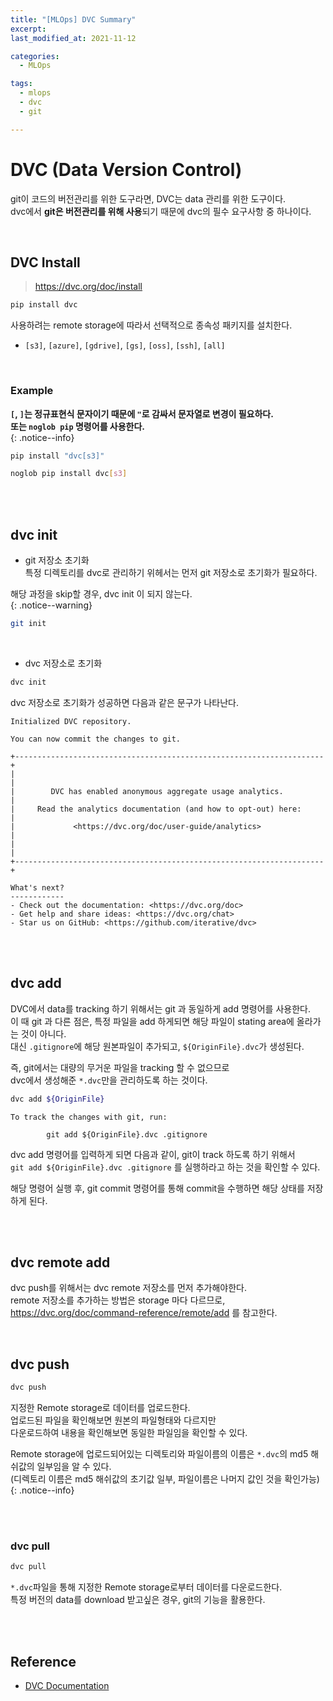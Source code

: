 ```yaml
---
title: "[MLOps] DVC Summary"
excerpt: 
last_modified_at: 2021-11-12

categories:
  - MLOps

tags:
  - mlops
  - dvc
  - git

---
```


# DVC (Data Version Control)

git이 코드의 버전관리를 위한 도구라면, DVC는 data 관리를 위한 도구이다.  
dvc에서 **git은 버전관리를 위해 사용**되기 때문에 dvc의 필수 요구사항 중 하나이다.  

<br>

## DVC Install

> <https://dvc.org/doc/install>

```bash
pip install dvc
```

사용하려는 remote storage에 따라서 선택적으로 종속성 패키지를 설치한다.  

- `[s3]`, `[azure]`, `[gdrive]`, `[gs]`, `[oss]`, `[ssh]`, `[all]`

<br>

### Example

**`[`, `]`는 정규표현식 문자이기 때문에 `"`로 감싸서 문자열로 변경이 필요하다.**  
**또는 `noglob pip` 명령어를 사용한다.**  
{: .notice--info}

```bash
pip install "dvc[s3]"
```

```bash
noglob pip install dvc[s3]
```

<br><br>

## dvc init

- git 저장소 초기화  
특정 디렉토리를 dvc로 관리하기 위헤서는 먼저 git 저장소로 초기화가 필요하다.  

해당 과정을 skip할 경우, dvc init 이 되지 않는다.  
{: .notice--warning}

```bash
git init
```

<br>

- dvc 저장소로 초기화

```bash
dvc init
```

dvc 저장소로 초기화가 성공하면 다음과 같은 문구가 나타난다.

```
Initialized DVC repository.

You can now commit the changes to git.

+---------------------------------------------------------------------+
|                                                                     |
|        DVC has enabled anonymous aggregate usage analytics.         |
|     Read the analytics documentation (and how to opt-out) here:     |
|             <https://dvc.org/doc/user-guide/analytics>              |
|                                                                     |
+---------------------------------------------------------------------+

What's next?
------------
- Check out the documentation: <https://dvc.org/doc>
- Get help and share ideas: <https://dvc.org/chat>
- Star us on GitHub: <https://github.com/iterative/dvc>
```

<br><br>

## dvc add

DVC에서 data를 tracking 하기 위해서는 git 과 동일하게 add 명령어를 사용한다.  
이 때 git 과 다른 점은, 특정 파일을 add 하게되면 해당 파일이 stating area에 올라가는 것이 아니다.  
대신 `.gitignore`에 해당 원본파일이 추가되고, `${OriginFile}.dvc`가 생성된다.  

즉, git에서는 대량의 무거운 파일을 tracking 할 수 없으므로  
dvc에서 생성해준 `*.dvc`만을 관리하도록 하는 것이다.  

```bash
dvc add ${OriginFile}
```
```
To track the changes with git, run:

        git add ${OriginFile}.dvc .gitignore
```

dvc add 명령어를 입력하게 되면 다음과 같이, git이 track 하도록 하기 위해서  
`git add ${OriginFile}.dvc .gitignore` 를 실행하라고 하는 것을 확인할 수 있다.  

해당 명령어 실행 후, git commit 명령어를 통해 commit을 수행하면 해당 상태를 저장하게 된다.  

<br><br>

## dvc remote add

dvc push를 위해서는 dvc remote 저장소를 먼저 추가해야한다.  
remote 저장소를 추가하는 방법은 storage 마다 다르므로,  
<https://dvc.org/doc/command-reference/remote/add> 를 참고한다.  

<br>

## dvc push

```bash
dvc push
```

지정한 Remote storage로 데이터를 업로드한다.  
업로드된 파일을 확인해보면 원본의 파일형태와 다르지만  
다운로드하여 내용을 확인해보면 동일한 파일임을 확인할 수 있다.  

Remote storage에 업로드되어있는 디렉토리와 파일이름의 이름은 `*.dvc`의 md5 해쉬값의 일부임을 알 수 있다.  
(디렉토리 이름은 md5 해쉬값의 초기값 일부, 파일이름은 나머지 값인 것을 확인가능)  
{: .notice--info}

<br><br>

### dvc pull

```bash
dvc pull
```

`*.dvc`파일을 통해 지정한 Remote storage로부터 데이터를 다운로드한다.  
특정 버전의 data를 download 받고싶은 경우, git의 기능을 활용한다.

<br><br>

## Reference

- [DVC Documentation](https://dvc.org/doc)
